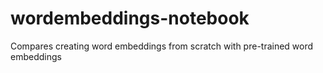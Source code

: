 # wordembeddings-notebook

Compares creating word embeddings from scratch with pre-trained word embeddings